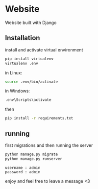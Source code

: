 # Website

Website built with Django

## Installation

install and activate virtual environment

```bash
pip install virtualenv
virtualenv .env
```
in Linux:

```bash
source .env/bin/activate
```
in Windows:

```bash
.env\Scripts\activate
```
then
```bash
pip install -r requirements.txt

```
## running

first migrations and then running the server
```bash
python manage.py migrate
python manage.py runserver
```
```
username : admin
password : admin
```
enjoy and feel free to leave a message <3
